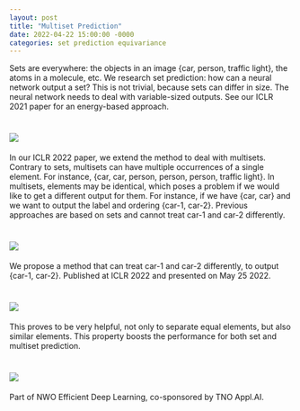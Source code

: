 ```yaml
---
layout: post
title: "Multiset Prediction"
date: 2022-04-22 15:00:00 -0000
categories: set prediction equivariance
---
```


Sets are everywhere: the objects in an image {car, person, traffic light}, the atoms in a molecule, etc. 
We research set prediction: how can a neural network output a set? 
This is not trivial, because sets can differ in size. 
The neural network needs to deal with variable-sized outputs. 
See our ICLR 2021 paper for an energy-based approach.

# <img src="https://gertjanburghouts.github.io/pictures/iclr22_poster_neural_network.jpg">

In our ICLR 2022 paper, we extend the method to deal with multisets. 
Contrary to sets, multisets can have multiple occurrences of a single element. 
For instance, {car, car, person, person, person, traffic light}. 
In multisets, elements may be identical, which poses a problem if we would like to get a different output for them. 
For instance, if we have {car, car} and we want to output the label and ordering {car-1, car-2}. 
Previous approaches are based on sets and cannot treat car-1 and car-2 differently. 

# <img src="https://gertjanburghouts.github.io/pictures/iclr22_push_apart.jpg">

We propose a method that can treat car-1 and car-2 differently, to output {car-1, car-2}. 
Published at ICLR 2022 and presented on May 25 2022.

# <img src="https://gertjanburghouts.github.io/pictures/iclr22_poster_ordering.jpg">

This proves to be very helpful, not only to separate equal elements, but also similar elements. 
This property boosts the performance for both set and multiset prediction. 

# <img src="https://gertjanburghouts.github.io/pictures/iclr22_clevr.jpg">

Part of NWO Efficient Deep Learning, co-sponsored by TNO Appl.AI.

